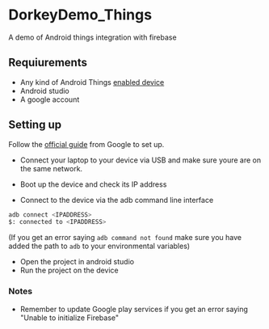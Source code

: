 # DorkeyDemo_Things

A demo of Android things integration with firebase

## Requiurements

- Any kind of Android Things [enabled device](https://developer.android.com/things/hardware)
- Android studio
- A google account

## Setting up

Follow the [official guide](https://developer.android.com/things/hardware/raspberrypi#serial-console) from Google to set up.

- Connect your laptop to your device via USB and make sure youre are on the same network.

- Boot up the device and check its IP address
- Connect to the device via the adb command line interface

```bash
adb connect <IPADDRESS>
$: connected to <IPADDRESS>
```

(If you get an error saying `adb command not found` make sure you have added the path to  `adb` to your environmental variables)

- Open the project in android studio
- Run the project on the device

### Notes

- Remember to update Google play services if you get an error saying "Unable to initialize Firebase"